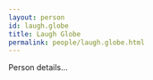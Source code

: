 ```yaml
---
layout: person
id: laugh.globe
title: Laugh Globe
permalink: people/laugh.globe.html
---
```


Person details...